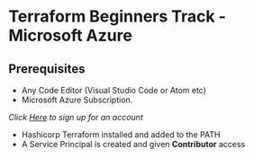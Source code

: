 # Terraform Beginners Track - Microsoft Azure

## Prerequisites

- Any Code Editor (Visual Studio Code or Atom etc) 
- Microsoft Azure Subscription. 

*Click [Here](https://azure.microsoft.com/en-in/free/search/?&OCID=AID2000081_SEM_XlDIrwAABVmA5our:20200530122244:s&msclkid=1115432c07451000abc21dfe5754b3b6&ef_id=XlDIrwAABVmA5our:20200530122244:s&dclid=CPHX0fPJ2-kCFYXQcwEd4G4KGA) to sign up for an account*

- Hashicorp Terraform installed and added to the PATH
- A Service Principal is created and given **Contributor** access
 


